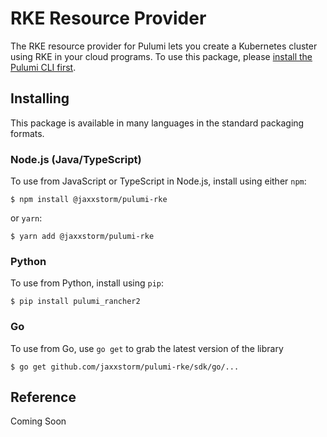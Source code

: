 # RKE Resource Provider

The RKE resource provider for Pulumi lets you create a Kubernetes cluster using RKE in your cloud programs. To use
this package, please [install the Pulumi CLI first](https://pulumi.io/).

## Installing

This package is available in many languages in the standard packaging formats.

### Node.js (Java/TypeScript)

To use from JavaScript or TypeScript in Node.js, install using either `npm`:

    $ npm install @jaxxstorm/pulumi-rke

or `yarn`:

    $ yarn add @jaxxstorm/pulumi-rke

### Python

To use from Python, install using `pip`:

    $ pip install pulumi_rancher2

### Go

To use from Go, use `go get` to grab the latest version of the library

    $ go get github.com/jaxxstorm/pulumi-rke/sdk/go/...


## Reference

Coming Soon
